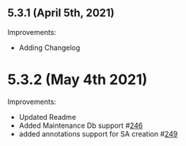 ## 5.3.1 (April 5th, 2021)

Improvements:
* Adding Changelog

# 5.3.2 (May 4th 2021)

Improvements:
* Updated Readme
* Added Maintenance Db support #[246](https://github.com/aquasecurity/aqua-helm/pull/246)
* added annotations support for SA creation  #[249](https://github.com/aquasecurity/aqua-helm/pull/249)
